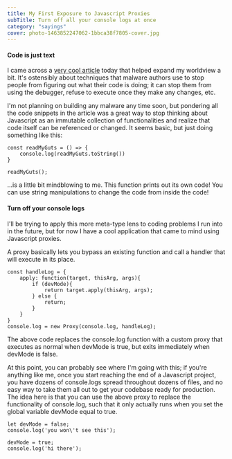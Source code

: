 ```yaml
---
title: My First Exposure to Javascript Proxies
subTitle: Turn off all your console logs at once
category: "sayings"
cover: photo-1463852247062-1bbca38f7805-cover.jpg
---
```


#### Code is just text

I came across a [very cool article](https://x-c3ll.github.io/posts/javascript-antidebugging/) today that helped expand my worldview a bit. It's ostensibly about techniques that malware authors use to stop people from figuring out what their code is doing; it can stop them from using the debugger, refuse to execute once they make any changes, etc. 

I'm not planning on building any malware any time soon, but pondering all the code snippets in the article was a great way to stop thinking about Javascript as an immutable collection of functionalities and realize that code itself can be referenced or changed. It seems basic, but just doing something like this:

```
const readMyGuts = () => {
    console.log(readMyGuts.toString())
}

readMyGuts();
```

...is a little bit mindblowing to me. This function prints out its own code! You can use string manipulations to change the code from inside the code!

#### Turn off your console logs

I'll be trying to apply this more meta-type lens to coding problems I run into in the future, but for now I have a cool application that came to mind using Javascript proxies. 

A proxy basically lets you bypass an existing function and call a handler that will execute in its place. 

```
const handleLog = {
    apply: function(target, thisArg, args){
        if (devMode){
            return target.apply(thisArg, args);
        } else {
            return;
        }
    }
}
console.log = new Proxy(console.log, handleLog);  
```

The above code replaces the console.log function with a custom proxy that executes as normal when devMode is true, but exits immediately when devMode is false.

At this point, you can probably see where I'm going with this; if you're anything like me, once you start reaching the end of a Javascript project, you have dozens of console.logs spread throughout dozens of files, and no easy way to take them all out to get your codebase ready for production. The idea here is that you can use the above proxy to replace the functionality of console.log, such that it only actually runs when you set the global variable devMode equal to true.

```
let devMode = false;
console.log('you won\'t see this');

devMode = true;
console.log('hi there');
```


